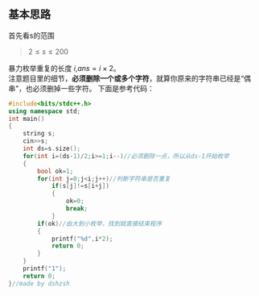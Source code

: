 ## 基本思路
首先看s的范围
>$2\leqslant s\leqslant 200$

暴力枚举重复的长度 $i$,$ans=i\times2$。  
注意题目里的细节，**必须删除一个或多个字符**，就算你原来的字符串已经是“偶串”，也必须删掉一些字符。
下面是参考代码：
```cpp
#include<bits/stdc++.h>
using namespace std;
int main()
{
	string s;
	cin>>s;
	int ds=s.size();
	for(int i=(ds-1)/2;i>=1;i--)//必须删除一点，所以从ds-1开始枚举
	{
		bool ok=1;
		for(int j=0;j<i;j++)//判断字符串是否重复
			if(s[j]!=s[i+j])
			{
				ok=0;
				break;
			}
		if(ok)//由大到小枚举，找到就直接结束程序
		{
			printf("%d",i*2);
			return 0;
		}
	}
	printf("1");
	return 0;
}//made by dshzsh
```
